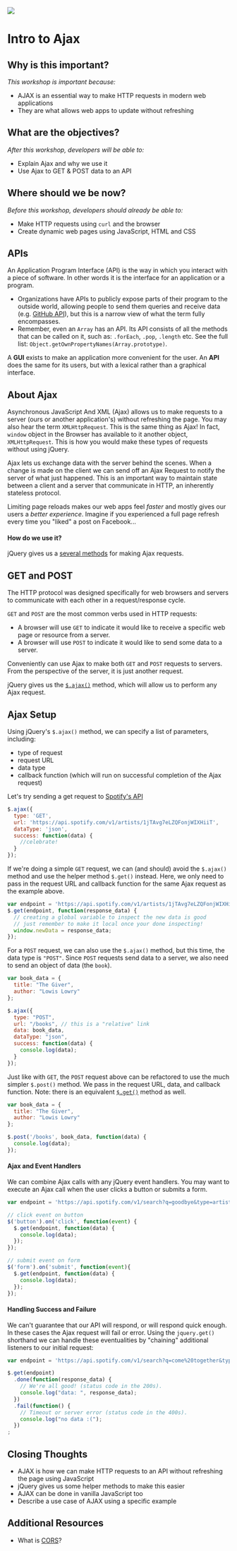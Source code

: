 <!--
Market: SF
Credit: https://github.com/sf-wdi-26/modules/tree/master/w02/d04/m3-ajax
-->

![](https://ga-dash.s3.amazonaws.com/production/assets/logo-9f88ae6c9c3871690e33280fcf557f33.png)

# Intro to Ajax

## Why is this important?
*This workshop is important because:*
- AJAX is an essential way to make HTTP requests in modern web applications
- They are what allows web apps to update without refreshing

## What are the objectives?
*After this workshop, developers will be able to:*

- Explain Ajax and why we use it
- Use Ajax to GET & POST data to an API

## Where should we be now?
*Before this workshop, developers should already be able to:*

- Make HTTP requests using `curl` and the browser
- Create dynamic web pages using JavaScript, HTML and CSS

## APIs

An Application Program Interface (API) is the way in which you interact with a piece of software. In other words it is the interface for an application or a program.

  * Organizations have APIs to publicly expose parts of their program to the outside world, allowing people to send them queries and receive data (e.g. <a href="https://developer.github.com/v3" target="_blank">GitHub API</a>), but this is a narrow view of what the term fully encompasses.
  * Remember, even an `Array` has an API. Its API consists of all the methods that can be called on it, such as: `.forEach`, `.pop`, `.length` etc. See the full list: `Object.getOwnPropertyNames(Array.prototype)`.

A **GUI** exists to make an application more convenient for the user. An **API** does the same for its users, but with a lexical rather than a graphical interface.

## About Ajax

Asynchronous JavaScript And XML (Ajax) allows us to make requests to a server (ours or another application's) without refreshing the page. You may also hear the term `XMLHttpRequest`. This is the same thing as Ajax! In fact, `window` object in the Browser has available to it another object, `XMLHttpRequest`. This is how you would make these types of requests without using jQuery.

Ajax lets us exchange data with the server behind the scenes. When a change is made on the client we can send off an Ajax Request to notify the server of what just happened. This is an important way to maintain state between a client and a server that communicate in HTTP, an inherently stateless protocol.

Limiting page reloads makes our web apps feel *faster* and mostly gives our users a *better experience*. Imagine if you experienced a full page refresh every time you "liked" a post on Facebook...

#### How do we use it?

jQuery gives us a [several methods](https://api.jquery.com/category/Ajax) for making Ajax requests.

## GET and POST

The HTTP protocol was designed specifically for web browsers and servers to communicate with each other in a request/response cycle.

`GET` and `POST` are the most common verbs used in HTTP requests:

  * A browser will use `GET` to indicate it would like to receive a specific web page or resource from a server.
  * A browser will use `POST` to indicate it would like to send some data to a server.

Conveniently can use Ajax to make both `GET` and `POST` requests to servers. From the perspective of the server, it is just another request.

jQuery gives us the [`$.ajax()`](https://api.jquery.com/jQuery.ajax) method, which will allow us to perform any Ajax request.

## Ajax Setup

Using jQuery's `$.ajax()` method, we can specify a list of parameters, including:

* type of request
* request URL
* data type
* callback function (which will run on successful completion of the Ajax request)

Let's try sending a get request to [Spotify's API](https://developer.spotify.com/web-api/search-item)

```js
$.ajax({
  type: 'GET',
  url: 'https://api.spotify.com/v1/artists/1jTAvg7eLZQFonjWIXHiiT',
  dataType: 'json',
  success: function(data) {
    //celebrate!
  }
});
```

If we're doing a simple `GET` request, we can (and should) avoid the `$.ajax()` method and use the helper method `$.get()` instead. Here, we only need to pass in the request URL and callback function for the same Ajax request as the example above.

```js
var endpoint = 'https://api.spotify.com/v1/artists/1jTAvg7eLZQFonjWIXHiiT';
$.get(endpoint, function(response_data) {
  // creating a global variable to inspect the new data is good
  // just remember to make it local once your done inspecting!
  window.newData = response_data;
});
```

For a `POST` request, we can also use the `$.ajax()` method, but this time, the data type is `"POST"`. Since `POST` requests send data to a server, we also need to send an object of data (the `book`).

```js
var book_data = {
  title: "The Giver",
  author: "Lowis Lowry"
};

$.ajax({
  type: "POST",
  url: "/books", // this is a "relative" link
  data: book_data,
  dataType: "json",
  success: function(data) {
    console.log(data);
  }
});
```

Just like with `GET`, the `POST` request above can be refactored to use the much simpler `$.post()` method. We pass in the request URL, data, and callback function. Note: there is an equivalent [`$.get()`](https://api.jquery.com/jquery.get/) method as well.

```js
var book_data = {
  title: "The Giver",
  author: "Lowis Lowry"
};

$.post('/books', book_data, function(data) {
  console.log(data);
});
```

#### Ajax and Event Handlers

We can combine Ajax calls with any jQuery event handlers. You may want to execute an Ajax call when the user clicks a button or submits a form.

```js
var endpoint = 'https://api.spotify.com/v1/search?q=goodbye&type=artist'

// click event on button
$('button').on('click', function(event) {
  $.get(endpoint, function(data) {
    console.log(data);
  });
});

// submit event on form
$('form').on('submit', function(event){
  $.get(endpoint, function(data) {
    console.log(data);
  });
});
```

#### Handling Success and Failure

We can't guarantee that our API will respond, or will respond quick enough. In these cases the Ajax request will fail or error. Using the `jquery.get()` shorthand we can handle these eventualities by "chaining" additional listeners to our initial request:

```js
var endpoint = 'https://api.spotify.com/v1/search?q=come%20together&type=track';

$.get(endpoint)
  .done(function(response_data) {
    // We're all good! (status code in the 200s).
    console.log("data: ", response_data);
  })
  .fail(function() {
    // Timeout or server error (status code in the 400s).
    console.log("no data :(");
  })
;
```

## Closing Thoughts
- AJAX is how we can make HTTP requests to an API without refreshing the page using JavaScript
- jQuery gives us some helper methods to make this easier
- AJAX can be done in vanilla JavaScript too
- Describe a use case of AJAX using a specific example

## Additional Resources
- What is [CORS](https://developer.mozilla.org/en-US/docs/Web/HTTP/Access_control_CORS)?
